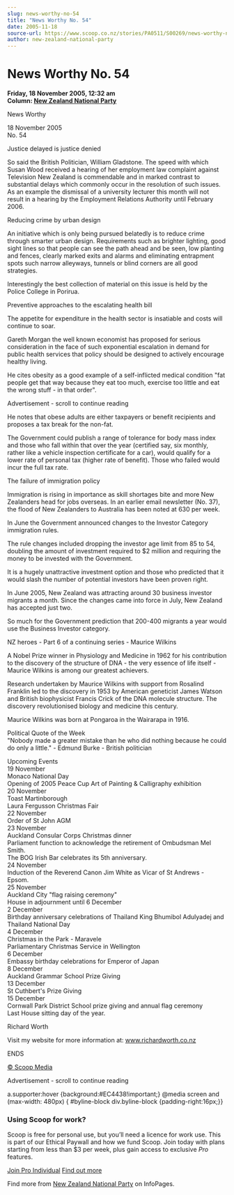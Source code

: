 ```yaml
---
slug: news-worthy-no-54
title: "News Worthy No. 54"
date: 2005-11-18
source-url: https://www.scoop.co.nz/stories/PA0511/S00269/news-worthy-no-54.htm
author: new-zealand-national-party
---
```

News Worthy No. 54
==================

**Friday, 18 November 2005, 12:32 am**  
**Column: [New Zealand National Party](https://info.scoop.co.nz/New_Zealand_National_Party)**

News Worthy

18 November 2005  
No. 54

Justice delayed is justice denied

So said the British Politician, William Gladstone. The speed with which Susan Wood received a hearing of her employment law complaint against Television New Zealand is commendable and in marked contrast to substantial delays which commonly occur in the resolution of such issues. As an example the dismissal of a university lecturer this month will not result in a hearing by the Employment Relations Authority until February 2006.

Reducing crime by urban design

An initiative which is only being pursued belatedly is to reduce crime through smarter urban design. Requirements such as brighter lighting, good sight lines so that people can see the path ahead and be seen, low planting and fences, clearly marked exits and alarms and eliminating entrapment spots such narrow alleyways, tunnels or blind corners are all good strategies.

Interestingly the best collection of material on this issue is held by the Police College in Porirua.

Preventive approaches to the escalating health bill

The appetite for expenditure in the health sector is insatiable and costs will continue to soar.

Gareth Morgan the well known economist has proposed for serious consideration in the face of such exponential escalation in demand for public health services that policy should be designed to actively encourage healthy living.

He cites obesity as a good example of a self-inflicted medical condition "fat people get that way because they eat too much, exercise too little and eat the wrong stuff - in that order".

Advertisement - scroll to continue reading





He notes that obese adults are either taxpayers or benefit recipients and proposes a tax break for the non-fat.

The Government could publish a range of tolerance for body mass index and those who fall within that over the year (certified say, six monthly, rather like a vehicle inspection certificate for a car), would qualify for a lower rate of personal tax (higher rate of benefit). Those who failed would incur the full tax rate.

The failure of immigration policy

Immigration is rising in importance as skill shortages bite and more New Zealanders head for jobs overseas. In an earlier email newsletter (No. 37), the flood of New Zealanders to Australia has been noted at 630 per week.

In June the Government announced changes to the Investor Category immigration rules.

The rule changes included dropping the investor age limit from 85 to 54, doubling the amount of investment required to $2 million and requiring the money to be invested with the Government.

It is a hugely unattractive investment option and those who predicted that it would slash the number of potential investors have been proven right.

In June 2005, New Zealand was attracting around 30 business investor migrants a month. Since the changes came into force in July, New Zealand has accepted just two.

So much for the Government prediction that 200-400 migrants a year would use the Business Investor category.

NZ heroes - Part 6 of a continuing series - Maurice Wilkins

A Nobel Prize winner in Physiology and Medicine in 1962 for his contribution to the discovery of the structure of DNA - the very essence of life itself - Maurice Wilkins is among our greatest achievers.

Research undertaken by Maurice Wilkins with support from Rosalind Franklin led to the discovery in 1953 by American geneticist James Watson and British biophysicist Francis Crick of the DNA molecule structure. The discovery revolutionised biology and medicine this century.

Maurice Wilkins was born at Pongaroa in the Wairarapa in 1916.

Political Quote of the Week  
"Nobody made a greater mistake than he who did nothing because he could do only a little." - Edmund Burke - British politician

  
Upcoming Events  
19 November  
Monaco National Day  
Opening of 2005 Peace Cup Art of Painting & Calligraphy exhibition  
20 November  
Toast Martinborough  
Laura Fergusson Christmas Fair  
22 November  
Order of St John AGM  
23 November  
Auckland Consular Corps Christmas dinner  
Parliament function to acknowledge the retirement of Ombudsman Mel Smith.  
The BOG Irish Bar celebrates its 5th anniversary.  
24 November  
Induction of the Reverend Canon Jim White as Vicar of St Andrews - Epsom.  
25 November  
Auckland City "flag raising ceremony"  
House in adjournment until 6 December  
2 December  
Birthday anniversary celebrations of Thailand King Bhumibol Adulyadej and Thailand National Day  
4 December  
Christmas in the Park - Maravele  
Parliamentary Christmas Service in Wellington  
6 December  
Embassy birthday celebrations for Emperor of Japan  
8 December  
Auckland Grammar School Prize Giving  
13 December  
St Cuthbert's Prize Giving  
15 December  
Cornwall Park District School prize giving and annual flag ceremony  
Last House sitting day of the year.  

Richard Worth

Visit my website for more information at: www.richardworth.co.nz

ENDS

[© Scoop Media](http://www.scoop.co.nz/about/terms.html)  

Advertisement - scroll to continue reading



a.supporter:hover {background:#EC4438!important;} @media screen and (max-width: 480px) { #byline-block div.byline-block {padding-right:16px;}}

### Using Scoop for work?

Scoop is free for personal use, but you’ll need a licence for work use. This is part of our Ethical Paywall and how we fund Scoop. Join today with plans starting from less than $3 per week, plus gain access to exclusive _Pro_ features.  
  
[Join Pro Individual](https://pro.scoop.co.nz/Individual/?from=ProIn24) [Find out more](https://pro.scoop.co.nz/using-scoop-for-work/?from=ProIn24)

Find more from [New Zealand National Party](https://info.scoop.co.nz/New_Zealand_National_Party) on InfoPages.